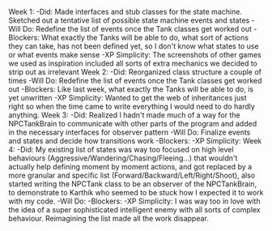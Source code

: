Week 1:
-Did: Made interfaces and stub classes for the state machine. Sketched out a tentative list of possible state machine events and states
-Will Do: Redefine the list of events once the Tank classes get worked out
-Blockers: What exactly the Tanks will be able to do, what sort of actions they can take, has not been defined yet, so I don't know what states to use or what events make sense
-XP Simplicity: The screenshots of other games we used as inspiration included all sorts of extra mechanics we decided to strip out as irrelevant
Week 2:
-Did: Reorganized class structure a couple of times
-Will Do: Redefine the list of events once the Tank classes get worked out
-Blockers: Like last week, what exactly the Tanks will be able to do, is yet unwritten
-XP Simplicity: Wanted to get the web of inheritances just right so when the time came to write everything I would need to do hardly anything.
Week 3:
-Did: Realized I hadn't made much of a way for the NPCTankBrain to communicate with other parts of the program and added in the necessary interfaces for observer pattern
-Will Do: Finalize events and states and decide how transitions work
-Blockers:
-XP Simplicity:
Week 4:
-Did: My existing list of states was way too focused on high level behaviours (Aggressive/Wandering/Chasing/Fleeing...) that wouldn't actually help defining moment by moment actions, and got replaced by a more granular and specific list (Forward/Backward/Left/Right/Shoot), also started writing the NPCTank class to be an observer of the NPCTankBrain, to demonstrate to Karthik who seemed to be stuck how I expected it to work with my code.
-Will Do:
-Blockers:
-XP Simplicity: I was way too in love with the idea of a super sophisticated intelligent enemy with all sorts of complex behaviour. Reimagining the list made all the work disappear.

